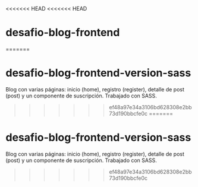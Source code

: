<<<<<<< HEAD
<<<<<<< HEAD
# desafio-blog-frontend
=======
# desafio-blog-frontend-version-sass
Blog con varias páginas: inicio (home), registro (register), detalle de post (post) y un componente de suscripción. Trabajado con SASS.
>>>>>>> ef48a97e34a3106bd628308e2bb73d190bbcfe0c
=======
# desafio-blog-frontend-version-sass
Blog con varias páginas: inicio (home), registro (register), detalle de post (post) y un componente de suscripción. Trabajado con SASS.
>>>>>>> ef48a97e34a3106bd628308e2bb73d190bbcfe0c
